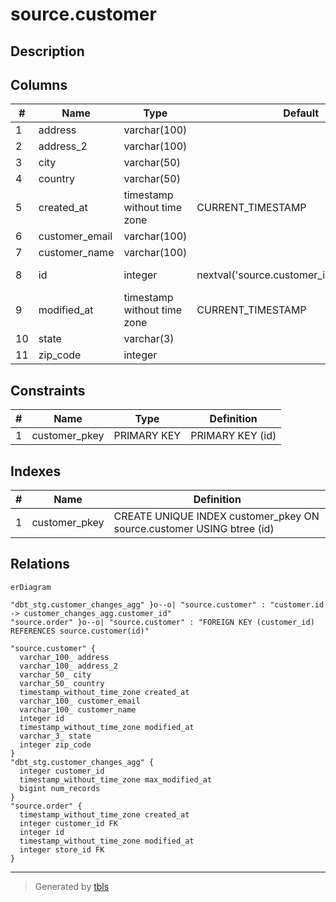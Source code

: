 # source.customer

## Description

## Columns

| #  | Name           | Type                        | Default                                     | Nullable | Children                                                                                        | Parents | Comment |
| -- | -------------- | --------------------------- | ------------------------------------------- | -------- | ----------------------------------------------------------------------------------------------- | ------- | ------- |
| 1  | address        | varchar(100)                |                                             | true     |                                                                                                 |         |         |
| 2  | address_2      | varchar(100)                |                                             | true     |                                                                                                 |         |         |
| 3  | city           | varchar(50)                 |                                             | true     |                                                                                                 |         |         |
| 4  | country        | varchar(50)                 |                                             | true     |                                                                                                 |         |         |
| 5  | created_at     | timestamp without time zone | CURRENT_TIMESTAMP                           | true     |                                                                                                 |         |         |
| 6  | customer_email | varchar(100)                |                                             | true     |                                                                                                 |         |         |
| 7  | customer_name  | varchar(100)                |                                             | true     |                                                                                                 |         |         |
| 8  | id             | integer                     | nextval('source.customer_id_seq'::regclass) | false    | [dbt_stg.customer_changes_agg](dbt_stg.customer_changes_agg.md) [source.order](source.order.md) |         |         |
| 9  | modified_at    | timestamp without time zone | CURRENT_TIMESTAMP                           | true     |                                                                                                 |         |         |
| 10 | state          | varchar(3)                  |                                             | true     |                                                                                                 |         |         |
| 11 | zip_code       | integer                     |                                             | true     |                                                                                                 |         |         |

## Constraints

| # | Name          | Type        | Definition       |
| - | ------------- | ----------- | ---------------- |
| 1 | customer_pkey | PRIMARY KEY | PRIMARY KEY (id) |

## Indexes

| # | Name          | Definition                                                            |
| - | ------------- | --------------------------------------------------------------------- |
| 1 | customer_pkey | CREATE UNIQUE INDEX customer_pkey ON source.customer USING btree (id) |

## Relations

```mermaid
erDiagram

"dbt_stg.customer_changes_agg" }o--o| "source.customer" : "customer.id -> customer_changes_agg.customer_id"
"source.order" }o--o| "source.customer" : "FOREIGN KEY (customer_id) REFERENCES source.customer(id)"

"source.customer" {
  varchar_100_ address
  varchar_100_ address_2
  varchar_50_ city
  varchar_50_ country
  timestamp_without_time_zone created_at
  varchar_100_ customer_email
  varchar_100_ customer_name
  integer id
  timestamp_without_time_zone modified_at
  varchar_3_ state
  integer zip_code
}
"dbt_stg.customer_changes_agg" {
  integer customer_id
  timestamp_without_time_zone max_modified_at
  bigint num_records
}
"source.order" {
  timestamp_without_time_zone created_at
  integer customer_id FK
  integer id
  timestamp_without_time_zone modified_at
  integer store_id FK
}
```

---

> Generated by [tbls](https://github.com/k1LoW/tbls)
